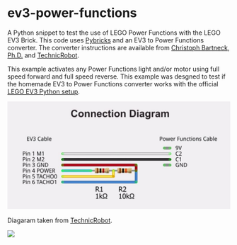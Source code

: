 # ev3-power-functions
A Python snippet to test the use of LEGO Power Functions with the LEGO EV3 Brick. This code uses [Pybricks](https://pybricks.com/) and an EV3 to Power Functions converter. The converter instructions are available from [Christoph Bartneck, Ph.D.](https://www.bartneck.de/2015/06/0) and [TechnicRobot](https://www.youtube.com/watch?v=Ns3TODgRlCE).

This example activates any Power Functions light and/or motor using full speed forward and full speed reverse. This example was desgned to test if the homemade EV3 to Power Functions converter works with the official [LEGO EV3 Python setup](https://education.lego.com/en-us/support/mindstorms-ev3/python-for-ev3).

![Connection Diagram](https://github.com/codeadamca/ev3-power-functions/blob/main/connection-diagram.jpg?raw=true)

Diagaram taken from [TechnicRobot](https://www.youtube.com/watch?v=Ns3TODgRlCE).

<a href="https://codeadam.ca">
<img src="https://codeadam.ca/images/code-block.png" width="100">
</a>

